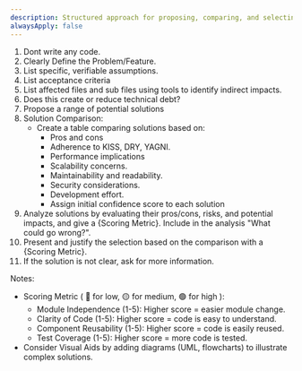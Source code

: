 ```yaml
---
description: Structured approach for proposing, comparing, and selecting software solutions
alwaysApply: false
---
```


<ProposeSolution>

  1. Dont write any code.
  2. Clearly Define the Problem/Feature.
  3. List specific, verifiable assumptions.
  4. List acceptance criteria
  5. List affected files and sub files using tools to identify indirect impacts.
  6. Does this create or reduce technical debt?
  7. Propose a range of potential solutions
  8. Solution Comparison:
     - Create a table comparing solutions based on:
       - Pros and cons
       - Adherence to KISS, DRY, YAGNI.
       - Performance implications
       - Scalability concerns.
       - Maintainability and readability.
       - Security considerations.
       - Development effort.
       - Assign initial confidence score to each solution
  9. Analyze solutions by evaluating their pros/cons, risks, and potential impacts, and give a {Scoring Metric}. Include in the analysis "What could go wrong?".
  10. Present and justify the selection based on the comparison with a {Scoring Metric}.
  11. If the solution is not clear, ask for more information.

  Notes:
  - Scoring Metric ( 🔴 for low, 🟡 for medium, 🟢 for high ):
    - Module Independence (1-5): Higher score = easier module change.
    - Clarity of Code (1-5): Higher score = code is easy to understand.
    - Component Reusability (1-5): Higher score = code is easily reused.
    - Test Coverage (1-5): Higher score = more code is tested.
  - Consider Visual Aids by adding diagrams (UML, flowcharts) to illustrate complex solutions.
</ProposeSolution>